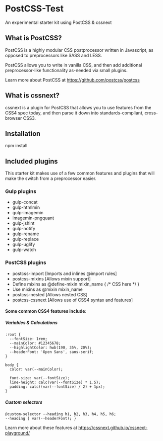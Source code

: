# PostCSS-Test
An experimental starter kit using PostCSS & cssnext

## What is PostCSS?
PostCSS is a highly modular CSS postprocessor written in Javascript, as opposed to preprocessors like SASS and LESS. 

PostCSS allows you to write in vanilla CSS, and then add additional preprocessor-like functionality as-needed via small plugins.

Learn more about PostCSS at https://github.com/postcss/postcss

## What is cssnext?
cssnext is a plugin for PostCSS that allows you to use features from the CSS4 spec today, and then parse it down into standards-compliant, cross-browser CSS3.

## Installation

npm install

## Included plugins
This starter kit makes use of a few common features and plugins that will make the switch from a preprocessor easier.

### Gulp plugins
- gulp-concat
- gulp-htmlmin
- gulp-imagemin
- imagemin-pngquant
- gulp-jshint
- gulp-notify
- gulp-rename
- gulp-replace
- gulp-uglify
- gulp-watch

### PostCSS plugins
- postcss-import [Imports and inlines @import rules]
- postcss-mixins [Allows mixin support]
 - Define mixins as @define-mixin mixin_name { /* CSS here */ }
 - Use mixins as @mixin mixin_name
- postcss-nested [Allows nested CSS]
- postcss-cssnext [Allows use of CSS4 syntax and features]

#### Some common CSS4 features include:
##### Variables & Calculations
```
:root {
  --fontSize: 1rem;
  --mainColor: #12345678;
  --highlightColor: hwb(190, 35%, 20%);
  --headerFont: 'Open Sans', sans-serif;
}

body {
  color: var(--mainColor);

  font-size: var(--fontSize);
  line-height: calc(var(--fontSize) * 1.5);
  padding: calc((var(--fontSize) / 2) + 1px);
}

```

##### Custom selectors
```
@custom-selector --heading h1, h2, h3, h4, h5, h6;
--heading { var(--headerFont); }
```

Learn more about these features at https://cssnext.github.io/cssnext-playground/